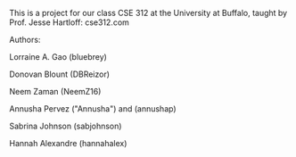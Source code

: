 This is a project for our class CSE 312 at the University at Buffalo,
taught by Prof. Jesse Hartloff: cse312.com

Authors:

Lorraine A. Gao (bluebrey)

Donovan Blount (DBReizor)

Neem Zaman (NeemZ16)

Annusha Pervez ("Annusha") and (annushap)

Sabrina Johnson (sabjohnson)

Hannah Alexandre (hannahalex)
